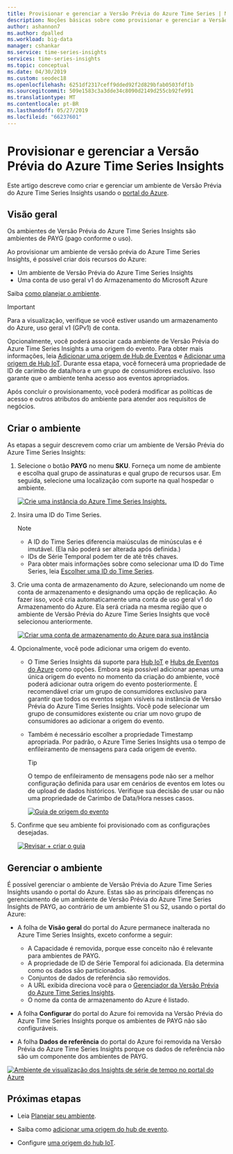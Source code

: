 ```yaml
---
title: Provisionar e gerenciar a Versão Prévia do Azure Time Series | Microsoft Docs
description: Noções básicas sobre como provisionar e gerenciar a Versão Prévia do Azure Time Series Insights.
author: ashannon7
ms.author: dpalled
ms.workload: big-data
manager: cshankar
ms.service: time-series-insights
services: time-series-insights
ms.topic: conceptual
ms.date: 04/30/2019
ms.custom: seodec18
ms.openlocfilehash: 6251df2317ceff9dded92f2d829bfab0503fdf1b
ms.sourcegitcommit: 509e1583c3a3dde34c8090d2149d255cb92fe991
ms.translationtype: MT
ms.contentlocale: pt-BR
ms.lasthandoff: 05/27/2019
ms.locfileid: "66237601"
---
```

# <a name="provision-and-manage-azure-time-series-insights-preview"></a>Provisionar e gerenciar a Versão Prévia do Azure Time Series Insights

Este artigo descreve como criar e gerenciar um ambiente de Versão Prévia do Azure Time Series Insights usando o [portal do Azure](https://portal.azure.com/).

## <a name="overview"></a>Visão geral

Os ambientes de Versão Prévia do Azure Time Series Insights são ambientes de PAYG (pago conforme o uso).

Ao provisionar um ambiente de versão prévia do Azure Time Series Insights, é possível criar dois recursos do Azure:

* Um ambiente de Versão Prévia do Azure Time Series Insights  
* Uma conta de uso geral v1 do Armazenamento do Microsoft Azure
  
Saiba [como planejar o ambiente](./time-series-insights-update-plan.md).

>[!IMPORTANT]
> Para a visualização, verifique se você estiver usando um armazenamento do Azure, uso geral v1 (GPv1) de conta.

Opcionalmente, você poderá associar cada ambiente de Versão Prévia do Azure Time Series Insights a uma origem do evento. Para obter mais informações, leia [Adicionar uma origem de Hub de Eventos](./time-series-insights-how-to-add-an-event-source-eventhub.md) e [Adicionar uma origem de Hub IoT](./time-series-insights-how-to-add-an-event-source-iothub.md). Durante essa etapa, você fornecerá uma propriedade de ID de carimbo de data/hora e um grupo de consumidores exclusivo. Isso garante que o ambiente tenha acesso aos eventos apropriados.

Após concluir o provisionamento, você poderá modificar as políticas de acesso e outros atributos do ambiente para atender aos requisitos de negócios.

## <a name="create-the-environment"></a>Criar o ambiente

As etapas a seguir descrevem como criar um ambiente de Versão Prévia do Azure Time Series Insights:

1. Selecione o botão **PAYG** no menu **SKU**. Forneça um nome de ambiente e escolha qual grupo de assinaturas e qual grupo de recursos usar. Em seguida, selecione uma localização com suporte na qual hospedar o ambiente.

   [![Crie uma instância do Azure Time Series Insights.](media/v2-update-manage/manage_three.PNG)](media/v2-update-manage/manage_three.PNG#lightbox)

1. Insira uma ID do Time Series.

    >[!NOTE]
    > * A ID do Time Series diferencia maiúsculas de minúsculas e é imutável. (Ela não poderá ser alterada após definida.)
    > * IDs de Série Temporal podem ter de até três chaves.
    > * Para obter mais informações sobre como selecionar uma ID do Time Series, leia [Escolher uma ID do Time Series](./time-series-insights-update-how-to-id.md).

1. Crie uma conta de armazenamento do Azure, selecionando um nome de conta de armazenamento e designando uma opção de replicação. Ao fazer isso, você cria automaticamente uma conta de uso geral v1 do Armazenamento do Azure. Ela será criada na mesma região que o ambiente de Versão Prévia do Azure Time Series Insights que você selecionou anteriormente.

    [![Criar uma conta de armazenamento do Azure para sua instância](media/v2-update-manage/manage_five.PNG)](media/v2-update-manage/manage_five.PNG#lightbox)

1. Opcionalmente, você pode adicionar uma origem do evento.

   * O Time Series Insights dá suporte para [Hub IoT](./time-series-insights-how-to-add-an-event-source-iothub.md) e [Hubs de Eventos do Azure](./time-series-insights-how-to-add-an-event-source-eventhub.md) como opções. Embora seja possível adicionar apenas uma única origem do evento no momento da criação do ambiente, você poderá adicionar outra origem do evento posteriormente. É recomendável criar um grupo de consumidores exclusivo para garantir que todos os eventos sejam visíveis na instância de Versão Prévia do Azure Time Series Insights. Você pode selecionar um grupo de consumidores existente ou criar um novo grupo de consumidores ao adicionar a origem do evento.

   * Também é necessário escolher a propriedade Timestamp apropriada. Por padrão, o Azure Time Series Insights usa o tempo de enfileiramento de mensagens para cada origem de evento.

     > [!TIP]
     > O tempo de enfileiramento de mensagens pode não ser a melhor configuração definida para usar em cenários de eventos em lotes ou de upload de dados históricos. Verifique sua decisão de usar ou não uma propriedade de Carimbo de Data/Hora nesses casos.

     [![Guia de origem do evento](media/v2-update-manage/manage_two.PNG)](media/v2-update-manage/manage_two.PNG#lightbox)

1. Confirme que seu ambiente foi provisionado com as configurações desejadas.

    [![Revisar + criar o guia](media/v2-update-manage/manage_three.PNG)](media/v2-update-manage/manage_three.PNG#lightbox)

## <a name="manage-the-environment"></a>Gerenciar o ambiente

É possível gerenciar o ambiente de Versão Prévia do Azure Time Series Insights usando o portal do Azure. Estas são as principais diferenças no gerenciamento de um ambiente de Versão Prévia do Azure Time Series Insights de PAYG, ao contrário de um ambiente S1 ou S2, usando o portal do Azure:

* A folha de **Visão geral** do portal do Azure permanece inalterada no Azure Time Series Insights, exceto conforme a seguir:
  * A Capacidade é removida, porque esse conceito não é relevante para ambientes de PAYG.
  * A propriedade de ID de Série Temporal foi adicionada. Ela determina como os dados são particionados.
  * Conjuntos de dados de referência são removidos.
  * A URL exibida direciona você para o [Gerenciador da Versão Prévia do Azure Time Series Insights](./time-series-insights-update-explorer.md).
  * O nome da conta de armazenamento do Azure é listado.

* A folha **Configurar** do portal do Azure foi removida na Versão Prévia do Azure Time Series Insights porque os ambientes de PAYG não são configuráveis.

* A folha **Dados de referência** do portal do Azure foi removida na Versão Prévia do Azure Time Series Insights porque os dados de referência não são um componente dos ambientes de PAYG.

[![Ambiente de visualização dos Insights de série de tempo no portal do Azure](media/v2-update-manage/manage_four.PNG)](media/v2-update-manage/manage_four.PNG#lightbox)

## <a name="next-steps"></a>Próximas etapas

- Leia [Planejar seu ambiente](./time-series-insights-update-plan.md).

- Saiba como [adicionar uma origem do hub de evento](./time-series-insights-how-to-add-an-event-source-eventhub.md).

- Configure [uma origem do hub IoT](./time-series-insights-how-to-add-an-event-source-iothub.md).